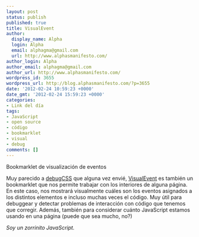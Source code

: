 ```yaml
---
layout: post
status: publish
published: true
title: VisualEvent
author:
  display_name: Alpha
  login: Alpha
  email: alphagma@gmail.com
  url: http://www.alphasmanifesto.com/
author_login: Alpha
author_email: alphagma@gmail.com
author_url: http://www.alphasmanifesto.com/
wordpress_id: 3655
wordpress_url: http://blog.alphasmanifesto.com/?p=3655
date: '2012-02-24 10:59:23 +0000'
date_gmt: '2012-02-24 15:59:23 +0000'
categories:
- Link del día
tags:
- JavaScript
- open source
- código
- bookmarklet
- visual
- debug
comments: []
---
```


Bookmarklet de visualización de eventos


Muy parecido a [debugCSS](https://blog.alphasmanifesto.com/2011/10/26/link-del-dia-debugcss/) que alguna vez envié, [VisualEvent](https://github.com/DataTables/VisualEvent) es también un bookmarklet que nos permite trabajar con los interiores de alguna página. En este caso, nos mostrará visualmente cuáles son los eventos asignados a los distintos elementos e incluso muchas veces el código. Muy útil para debuggear y detectar problemas de interacción con código que tenemos que corregir. Además, también para considerar cuánto JavaScript estamos usando en una página (puede que sea mucho, no?)

_Soy un zorrinito JavaScript._
